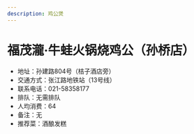 ```yaml
---
description: 鸡公煲
---
```


# 福茂瀧·牛蛙火锅烧鸡公（孙桥店）

* 地址：孙建路804号（桔子酒店旁）
* 交通方式：张江路地铁站（13号线）
* 联系电话：021-58358177
* 排队：无需排队
* 人均消费：64
* 备注：无
* 推荐菜：酒酿发糕
